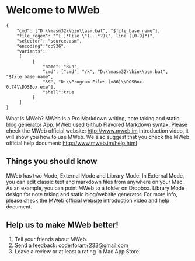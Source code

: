 # Welcome to MWeb



```
{
    "cmd": ["D:\\masm32\\bin\\asm.bat", "$file_base_name"],
    "file_regex": "^[ ]*File \"(...*?)\", line ([0-9]*)",
    "selector": "source.asm",
    "encoding":"cp936",
    "variants":
     [
          {
              "name": "Run",
              "cmd": ["cmd", "/k", "D:\\masm32\\bin\\asm.bat", "$file_base_name",
              "&&", "D:\\Program Files (x86)\\DOSBox-0.74\\DOSBox.exe"],
              "shell":true
          }
     ]
}
```

What is MWeb? MWeb is a Pro Markdown writing, note taking and static blog generator App. MWeb used Github Flavored Markdown syntax. Please check the MWeb official website: <http://www.mweb.im> introduction video, it will show you how to use MWeb. We also suggest that you check the MWeb official help document: <http://www.mweb.im/help.html>

## Things you should know

MWeb has two Mode, External Mode and Library Mode. 
In External Mode, you can edit classic text and markdown files from anywhere on your Mac. As an example, you can point MWeb to a folder on Dropbox. Library Mode design for note taking and static blog/website generator. For more info, please check the [MWeb official website](http://www.mweb.im) introduction video and help document.

## Help us to make MWeb better!

1. Tell your friends about MWeb.
2. Send a feedback: <coderforart+233@gmail.com>
3. Leave a review or at least a rating in Mac App Store.


